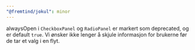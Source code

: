 ```yaml
---
"@fremtind/jokul": minor
---
```


alwaysOpen i `CheckboxPanel` og `RadioPanel` er markert som deprecated, og er default `true`. Vi ønsker ikke lenger å skjule informasjon for brukerne før de tar et valg i en flyt.
